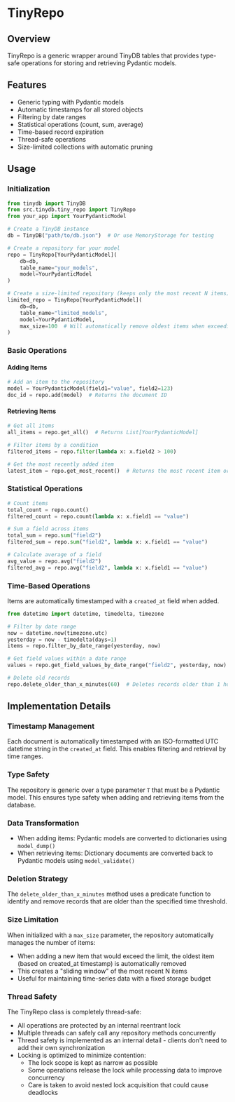 # TinyRepo

## Overview
TinyRepo is a generic wrapper around TinyDB tables that provides type-safe operations for storing and retrieving Pydantic models.

## Features
- Generic typing with Pydantic models
- Automatic timestamps for all stored objects
- Filtering by date ranges
- Statistical operations (count, sum, average)
- Time-based record expiration
- Thread-safe operations
- Size-limited collections with automatic pruning

## Usage

### Initialization
```python
from tinydb import TinyDB
from src.tinydb.tiny_repo import TinyRepo
from your_app import YourPydanticModel

# Create a TinyDB instance
db = TinyDB("path/to/db.json")  # Or use MemoryStorage for testing

# Create a repository for your model
repo = TinyRepo[YourPydanticModel](
    db=db,
    table_name="your_models",
    model=YourPydanticModel
)

# Create a size-limited repository (keeps only the most recent N items)
limited_repo = TinyRepo[YourPydanticModel](
    db=db,
    table_name="limited_models",
    model=YourPydanticModel,
    max_size=100  # Will automatically remove oldest items when exceeding this limit
)
```

### Basic Operations

#### Adding Items
```python
# Add an item to the repository
model = YourPydanticModel(field1="value", field2=123)
doc_id = repo.add(model)  # Returns the document ID
```

#### Retrieving Items
```python
# Get all items
all_items = repo.get_all()  # Returns List[YourPydanticModel]

# Filter items by a condition
filtered_items = repo.filter(lambda x: x.field2 > 100)

# Get the most recently added item
latest_item = repo.get_most_recent()  # Returns the most recent item or None if empty
```

### Statistical Operations

```python
# Count items
total_count = repo.count()
filtered_count = repo.count(lambda x: x.field1 == "value")

# Sum a field across items
total_sum = repo.sum("field2")
filtered_sum = repo.sum("field2", lambda x: x.field1 == "value")

# Calculate average of a field
avg_value = repo.avg("field2")
filtered_avg = repo.avg("field2", lambda x: x.field1 == "value")
```

### Time-Based Operations

Items are automatically timestamped with a `created_at` field when added.

```python
from datetime import datetime, timedelta, timezone

# Filter by date range
now = datetime.now(timezone.utc)
yesterday = now - timedelta(days=1)
items = repo.filter_by_date_range(yesterday, now)

# Get field values within a date range
values = repo.get_field_values_by_date_range("field2", yesterday, now)

# Delete old records
repo.delete_older_than_x_minutes(60)  # Deletes records older than 1 hour
```

## Implementation Details

### Timestamp Management
Each document is automatically timestamped with an ISO-formatted UTC datetime string in the `created_at` field. This enables filtering and retrieval by time ranges.

### Type Safety
The repository is generic over a type parameter `T` that must be a Pydantic model. This ensures type safety when adding and retrieving items from the database.

### Data Transformation
- When adding items: Pydantic models are converted to dictionaries using `model_dump()`
- When retrieving items: Dictionary documents are converted back to Pydantic models using `model_validate()`

### Deletion Strategy
The `delete_older_than_x_minutes` method uses a predicate function to identify and remove records that are older than the specified time threshold.

### Size Limitation
When initialized with a `max_size` parameter, the repository automatically manages the number of items:
- When adding a new item that would exceed the limit, the oldest item (based on created_at timestamp) is automatically removed
- This creates a "sliding window" of the most recent N items
- Useful for maintaining time-series data with a fixed storage budget

### Thread Safety
The TinyRepo class is completely thread-safe:
- All operations are protected by an internal reentrant lock
- Multiple threads can safely call any repository methods concurrently
- Thread safety is implemented as an internal detail - clients don't need to add their own synchronization
- Locking is optimized to minimize contention:
  - The lock scope is kept as narrow as possible
  - Some operations release the lock while processing data to improve concurrency
  - Care is taken to avoid nested lock acquisition that could cause deadlocks